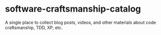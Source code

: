 # software-craftsmanship-catalog
A single place to collect blog posts, videos, and other materials about code craftsmanship, TDD, XP, etc.
